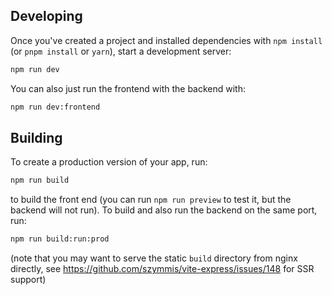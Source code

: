 
## Developing

Once you've created a project and installed dependencies with `npm install` (or `pnpm install` or `yarn`), start a development server:

```bash
npm run dev
```

You can also just run the frontend with the backend with:
```bash
npm run dev:frontend
```

## Building

To create a production version of your app, run:

```bash
npm run build
```

to build the front end (you can run `npm run preview` to test it, but the backend will not run). To build and also run the backend on the same port, run:
```bash
npm run build:run:prod
```
(note that you may want to serve the static `build` directory from nginx directly, see https://github.com/szymmis/vite-express/issues/148 for SSR support)
